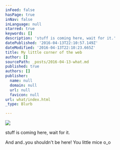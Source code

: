 ```yaml
---
inFeed: false
hasPage: true
inNav: false
inLanguage: null
starred: true
keywords: []
description: 'stuff is coming here, wait for it.'
datePublished: '2016-04-13T22:10:57.149Z'
dateModified: '2016-04-13T22:10:23.665Z'
title: My little corner of the web
author: []
sourcePath: _posts/2016-04-13-what.md
published: true
authors: []
publisher:
  name: null
  domain: null
  url: null
  favicon: null
url: what/index.html
_type: Blurb

---
```

![](https://the-grid-user-content.s3-us-west-2.amazonaws.com/c169dbfb-4e14-4ffe-ac67-e58d8a196880.jpg)

stuff is coming here, wait for it.

And and..you shouldn't be here! You little mice o\_o